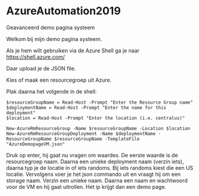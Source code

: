 # AzureAutomation2019
Geavanceerd demo pagina systeem


Welkom bij mijn demo pagina systeem.

Als je hem wilt gebruiken via de Azure Shell ga je naar https://shell.azure.com/


Daar upload je de JSON file.

Kies of maak een resourcegroep uit Azure.

Plak daarna het volgende in de shell:
```
$resourceGroupName = Read-Host -Prompt "Enter the Resource Group name"
$deploymentName = Read-Host -Prompt "Enter the name for this deployment"
$location = Read-Host -Prompt "Enter the location (i.e. centralus)"

New-AzureRmResourceGroup -Name $resourceGroupName -Location $location
New-AzureRmResourceGroupDeployment -Name $deploymentName -ResourceGroupName $resourceGroupName -TemplateFile "AzureDemopageVM.json"
```

Druk op enter, hij gaat nu vragen om waardes. De eerste waarde is de resourcegroep naam. Daarna een unieke deployment naam (verzin iets), daarna typ je de locatie in of iets randoms. Bij iets randoms kiest die een US locatie.
Vervolgens voer je het json commando uit en vraagt hij om een storage naam. Verzin een unieke naam. Daarna een naam en wachtwoord voor de VM en hij gaat uitrollen. Het ip krijgt dan een demo page.
